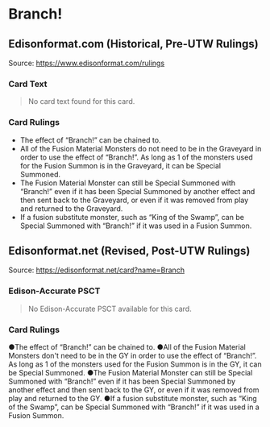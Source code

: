 # Branch!

## Edisonformat.com (Historical, Pre-UTW Rulings)

Source: https://www.edisonformat.com/rulings

### Card Text

> No card text found for this card.

### Card Rulings

*   The effect of “Branch!” can be chained to.
*   All of the Fusion Material Monsters do not need to be in the Graveyard in order to use the effect of “Branch!”. As long as 1 of the monsters used for the Fusion Summon is in the Graveyard, it can be Special Summoned.
*   The Fusion Material Monster can still be Special Summoned with “Branch!” even if it has been Special Summoned by another effect and then sent back to the Graveyard, or even if it was removed from play and returned to the Graveyard.
*   If a fusion substitute monster, such as “King of the Swamp”, can be Special Summoned with “Branch!” if it was used in a Fusion Summon.

## Edisonformat.net (Revised, Post-UTW Rulings)

Source: https://edisonformat.net/card?name=Branch

### Edison-Accurate PSCT

> No Edison-Accurate PSCT available for this card.

### Card Rulings

●The effect of “Branch!” can be chained to.
●All of the Fusion Material Monsters don't need to be in the GY in order to use the effect of “Branch!”. As long as 1 of the monsters used for the Fusion Summon is in the GY, it can be Special Summoned.
●The Fusion Material Monster can still be Special Summoned with “Branch!” even if it has been Special Summoned by another effect and then sent back to the GY, or even if it was removed from play and returned to the GY.
●If a fusion substitute monster, such as “King of the Swamp”, can be Special Summoned with “Branch!” if it was used in a Fusion Summon.
            